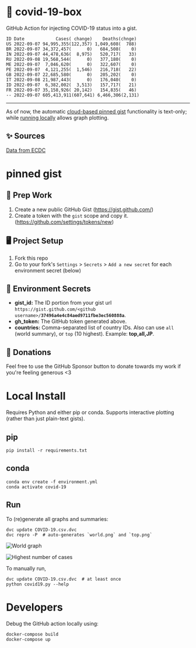 # 🏥 covid-19-box

GitHub Action for injecting COVID-19 status into a gist.

```
ID Date            Cases( change)    Deaths(chnge)
US 2022-09-07 94,995,355(122,357) 1,049,608(  788)
BR 2022-09-07 34,372,457(      0)   684,508(    0)
IN 2022-09-07 44,478,636(  8,975)   520,717(   33)
RU 2022-09-08 19,568,544(      0)   377,180(    0)
ME 2022-09-07  7,046,620(      0)   322,607(    0)
PE 2022-09-07  4,121,255(  1,546)   216,718(   22)
GB 2022-09-07 22,685,580(      0)   205,202(    0)
IT 2022-09-08 21,987,443(      0)   176,040(    0)
ID 2022-09-07  6,382,002(  3,513)   157,717(   21)
FR 2022-09-07 35,158,926( 20,142)   154,835(   46)
-- 2022-09-07 605,413,911(607,641) 6,466,306(2,131)
```

---

As of now, the automatic [cloud-based pinned gist](#pinned-gist) functionality is text-only;
while [running locally](#local-install) allows graph plotting.

## ✨ Sources

[Data from ECDC](https://www.ecdc.europa.eu/en/publications-data/download-todays-data-geographic-distribution-covid-19-cases-worldwide)

# pinned gist

## 🎒 Prep Work
1. Create a new public GitHub Gist (https://gist.github.com/)
1. Create a token with the `gist` scope and copy it. (https://github.com/settings/tokens/new)

## 🖥 Project Setup
1. Fork this repo
1. Go to your fork's `Settings` > `Secrets` > `Add a new secret` for each environment secret (below)

## 🤫 Environment Secrets
- **gist_id:** The ID portion from your gist url `https://gist.github.com/<github username>/`**`37496a4e4c84aed9711fbe3ec560888a`**.
- **gh_token:** The GitHub token generated above.
- **countries:** Comma-separated list of country IDs. Also can use `all` (world summary), or `top` (10 highest). Example: **top,all,JP**.

## 💸 Donations

Feel free to use the GitHub Sponsor button to donate towards my work if you're feeling generous <3

# Local Install

Requires Python and either pip or conda. Supports interactive plotting (rather than just plain-text gists).

## pip

```
pip install -r requirements.txt
```

## conda

```
conda env create -f environment.yml
conda activate covid-19
```

## Run

To (re)generate all graphs and summaries:

```
dvc update COVID-19.csv.dvc
dvc repro -P  # auto-generates `world.png` and `top.png`
```

![World graph](world.png)

![Highest number of cases](top.png)

To manually run,

```
dvc update COVID-19.csv.dvc  # at least once
python covid19.py --help
```

# Developers

Debug the GitHub action locally using:

```
docker-compose build
docker-compose up
```
